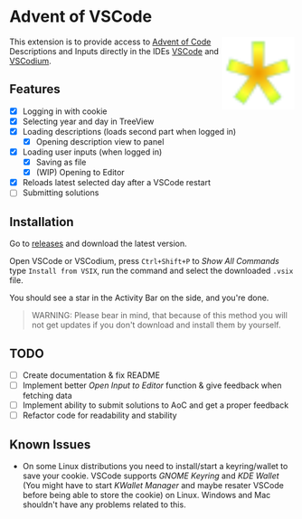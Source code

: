 # Advent of VSCode

<img src="res/icon.svg" alt="Project Icon: A star with color gradient from the orange center over yellow to the yellow-lime tips" align=right width=128 height=128 />

This extension is to provide access to [Advent of Code](https://adventofcode.com) Descriptions and Inputs directly in the IDEs [VSCode](https://code.visualstudio.com) and [VSCodium](https://vscodium.com).

## Features

- [x] Logging in with cookie
- [x] Selecting year and day in TreeView
- [x] Loading descriptions (loads second part when logged in)
  - [x] Opening description view to panel
- [x] Loading user inputs (when logged in)
  - [x] Saving as file
  - [x] (WIP) Opening to Editor
- [x] Reloads latest selected day after a VSCode restart
- [ ] Submitting solutions

<!-- Insert Animations / Pictures for how the extension works -->

## Installation

Go to [releases](releases) and download the latest version.

Open VSCode or VSCodium, press `Ctrl+Shift+P` to *Show All Commands*  type `Install from VSIX`, run the command and select the downloaded `.vsix` file.

You should see a star in the Activity Bar on the side, and you're done.

> WARNING: Please bear in mind, that because of this method you will not get updates if you don't download and install them by yourself.

## TODO

- [ ] Create documentation & fix README
- [ ] Implement better *Open Input to Editor* function & give feedback when fetching data
- [ ] Implement ability to submit solutions to AoC and get a proper feedback
- [ ] Refactor code for readability and stability

## Known Issues

- On some Linux distributions you need to install/start a keyring/wallet to save your cookie. VSCode supports *GNOME Keyring* and *KDE Wallet* (You might have to start *KWallet Manager* and maybe resater VSCode before being able to store the cookie) on Linux. Windows and Mac shouldn't have any problems related to this.
